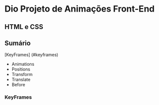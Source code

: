 # Dio Projeto de Animações Front-End
## HTML e CSS

## Sumário 
[KeyFrames] (#keyframes)
* Animations
* Positions
* Transform
* Translate
* Before


### KeyFrames
